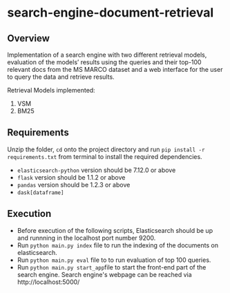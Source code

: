 # search-engine-document-retrieval

## Overview

Implementation of a search engine with two different retrieval models, evaluation of the models’ results using the queries and their top-100 relevant docs from the MS MARCO dataset and a web interface for the user to query the data and retrieve results.

Retrieval Models implemented:

1. VSM
2. BM25

## Requirements

Unzip the folder, `cd` onto the project directory and run ```pip install -r requirements.txt``` from terminal to install the required dependencies.

* `elasticsearch-python` version should be 7.12.0 or above
* `flask` version should be 1.1.2 or above
* `pandas` version should be 1.2.3 or above
* `dask[dataframe]`

## Execution

* Before execution of the following scripts, Elasticsearch should be up and runnning in the localhost port number 9200.
* Run ```python main.py index``` file to run the indexing of the documents on elasticsearch.
* Run ```python main.py eval``` file to to run evaluation of top 100 queries.
* Run ```python main.py start_app```file to start the front-end part of the search engine. Search engine's webpage can be reached via http://localhost:5000/
